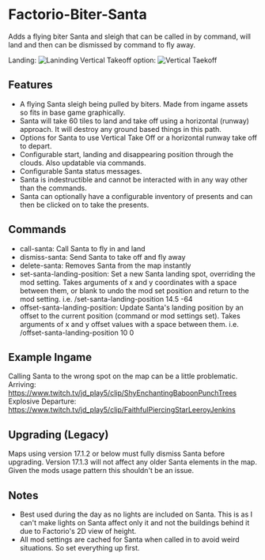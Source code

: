 # Factorio-Biter-Santa
Adds a flying biter Santa and sleigh that can be called in by command, will land and then can be dismissed by command to fly away.

Landing:
![Laninding](https://thumbs.gfycat.com/UnimportantAlarmingHarborporpoise.webp)
Vertical Takeoff option:
![Vertical Taekoff](https://thumbs.gfycat.com/BlindAntiqueApe.webp)

Features
-------

- A flying Santa sleigh being pulled by biters. Made from ingame assets so fits in base game graphically.
- Santa will take 60 tiles to land and take off using a horizontal (runway) approach. It will destroy any ground based things in this path.
- Options for Santa to use Vertical Take Off or a horizontal runway take off to depart.
- Configurable start, landing and disappearing position through the clouds. Also updatable via commands.
- Configurable Santa status messages.
- Santa is indestructible and cannot be interacted with in any way other than the commands.
- Santa can optionally have a configurable inventory of presents and can then be clicked on to take the presents.

Commands
-------

- call-santa: Call Santa to fly in and land
- dismiss-santa: Send Santa to take off and fly away
- delete-santa: Removes Santa from the map instantly
- set-santa-landing-position: Set a new Santa landing spot, overriding the mod setting. Takes arguments of x and y coordinates with a space between them, or blank to undo the mod set position and return to the mod setting. i.e. /set-santa-landing-position 14.5 -64
- offset-santa-landing-position: Update Santa's landing position by an offset to the current position (command or mod settings set). Takes arguments of x and y offset values with a space between them. i.e. /offset-santa-landing-position 10 0


Example Ingame
----------
Calling Santa to the wrong spot on the map can be a little problematic.
Arriving: https://www.twitch.tv/jd_play5/clip/ShyEnchantingBaboonPunchTrees
Explosive Departure: https://www.twitch.tv/jd_play5/clip/FaithfulPiercingStarLeeroyJenkins


Upgrading (Legacy)
---------
Maps using version 17.1.2 or below must fully dismiss Santa before upgrading. Version 17.1.3 will not affect any older Santa elements in the map. Given the mods usage pattern this shouldn't be an issue.


Notes
-----

- Best used during the day as no lights are included on Santa. This is as I can't make lights on Santa affect only it and not the buildings behind it due to Factorio's 2D view of height.
- All mod settings are cached for Santa when called in to avoid weird situations. So set everything up first.